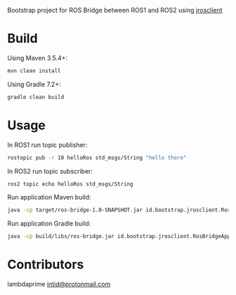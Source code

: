 Bootstrap project for ROS Bridge between ROS1 and ROS2 using [jrosclient](https://github.com/lambdaprime/jrosclient)

# Build

Using Maven 3.5.4+:

``` bash
mvn clean install
```

Using Gradle 7.2+:

``` bash
gradle clean build
```

# Usage

In ROS1 run topic publisher:

``` bash
rostopic pub -r 10 helloRos std_msgs/String "hello there"
```

In ROS2 run topic subscriber:

``` bash
ros2 topic echo helloRos std_msgs/String
```

Run application Maven build:

``` bash
java -cp target/ros-bridge-1.0-SNAPSHOT.jar id.bootstrap.jrosclient.RosBridgeApp
```

Run application Gradle build:

``` bash
java -cp build/libs/ros-bridge.jar id.bootstrap.jrosclient.RosBridgeApp
```

# Contributors

lambdaprime <intid@protonmail.com>
